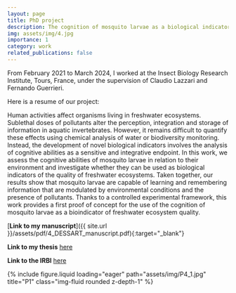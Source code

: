 ```yaml
---
layout: page
title: PhD project
description: The cognition of mosquito larvae as a biological indicator of the quality of aquatic ecosystems
img: assets/img/4.jpg
importance: 1
category: work
related_publications: false
---
```

From February 2021 to March 2024, I worked at the Insect Biology Research Institute, Tours, France, under the supervision of Claudio Lazzari and Fernando Guerrieri.

Here is a resume of our project:

Human activities affect organisms living in freshwater ecosystems. Sublethal doses of pollutants alter the perception, integration and storage of information in aquatic invertebrates. However, it remains difficult to quantify these effects using chemical analysis of water or biodiversity monitoring. Instead, the development of novel biological indicators involves the analysis of cognitive abilities as a sensitive and integrative endpoint. In this work, we assess the cognitive abilities of mosquito larvae in relation to their environment and investigate whether they can be used as biological indicators of the quality of freshwater ecosystems. Taken together, our results show that mosquito larvae are capable of learning and remembering information that are modulated by environmental conditions and the presence of pollutants. Thanks to a controlled experimental framework, this work provides a first proof of concept for the use of the cognition of mosquito larvae as a bioindicator of freshwater ecosystem quality.

<span>[**Link to my manuscript**]({{ site.url }}/assets/pdf/4_DESSART_manuscript.pdf){:target="\_blank"}</span>

**Link to my thesis** [here](https://theses.fr/s264355)

**Link to the IRBI** [here](https://irbi.univ-tours.fr/version-francaise/recherche/equipe-3-inov)

<div class="row">
    <div class="col-sm mt-3 mt-md-0">
        {% include figure.liquid loading="eager" path="assets/img/P4_1.jpg" title="P1" class="img-fluid rounded z-depth-1" %}
    </div>
</div>
